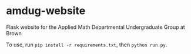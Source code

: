 # amdug-website
Flask website for the Applied Math Departmental Undergraduate Group at Brown

To use, run `pip install -r requirements.txt`, then `python run.py`.
